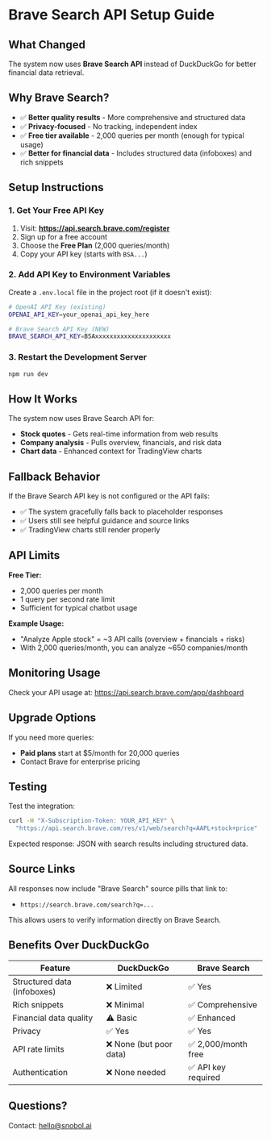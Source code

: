# Brave Search API Setup Guide

## What Changed
The system now uses **Brave Search API** instead of DuckDuckGo for better financial data retrieval.

## Why Brave Search?
- ✅ **Better quality results** - More comprehensive and structured data
- ✅ **Privacy-focused** - No tracking, independent index
- ✅ **Free tier available** - 2,000 queries per month (enough for typical usage)
- ✅ **Better for financial data** - Includes structured data (infoboxes) and rich snippets

## Setup Instructions

### 1. Get Your Free API Key

1. Visit: **https://api.search.brave.com/register**
2. Sign up for a free account
3. Choose the **Free Plan** (2,000 queries/month)
4. Copy your API key (starts with `BSA...`)

### 2. Add API Key to Environment Variables

Create a `.env.local` file in the project root (if it doesn't exist):

```bash
# OpenAI API Key (existing)
OPENAI_API_KEY=your_openai_api_key_here

# Brave Search API Key (NEW)
BRAVE_SEARCH_API_KEY=BSAxxxxxxxxxxxxxxxxxxxxx
```

### 3. Restart the Development Server

```bash
npm run dev
```

## How It Works

The system now uses Brave Search API for:
- **Stock quotes** - Gets real-time information from web results
- **Company analysis** - Pulls overview, financials, and risk data
- **Chart data** - Enhanced context for TradingView charts

## Fallback Behavior

If the Brave Search API key is not configured or the API fails:
- ✅ The system gracefully falls back to placeholder responses
- ✅ Users still see helpful guidance and source links
- ✅ TradingView charts still render properly

## API Limits

**Free Tier:**
- 2,000 queries per month
- 1 query per second rate limit
- Sufficient for typical chatbot usage

**Example Usage:**
- "Analyze Apple stock" = ~3 API calls (overview + financials + risks)
- With 2,000 queries/month, you can analyze ~650 companies/month

## Monitoring Usage

Check your API usage at:
https://api.search.brave.com/app/dashboard

## Upgrade Options

If you need more queries:
- **Paid plans** start at $5/month for 20,000 queries
- Contact Brave for enterprise pricing

## Testing

Test the integration:
```bash
curl -H "X-Subscription-Token: YOUR_API_KEY" \
  "https://api.search.brave.com/res/v1/web/search?q=AAPL+stock+price"
```

Expected response: JSON with search results including structured data.

## Source Links

All responses now include "Brave Search" source pills that link to:
- `https://search.brave.com/search?q=...`

This allows users to verify information directly on Brave Search.

## Benefits Over DuckDuckGo

| Feature | DuckDuckGo | Brave Search |
|---------|------------|--------------|
| Structured data (infoboxes) | ❌ Limited | ✅ Yes |
| Rich snippets | ❌ Minimal | ✅ Comprehensive |
| Financial data quality | ⚠️ Basic | ✅ Enhanced |
| Privacy | ✅ Yes | ✅ Yes |
| API rate limits | ❌ None (but poor data) | ✅ 2,000/month free |
| Authentication | ❌ None needed | ✅ API key required |

## Questions?

Contact: hello@snobol.ai

